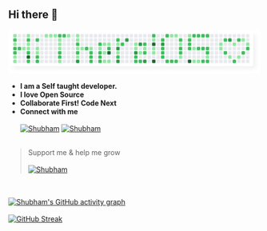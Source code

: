 ## Hi there 👋
![Shubham Kukreti](https://raw.githubusercontent.com/KukretiShubham/KukretiShubham/main/Group%202.png)
- **I am a Self taught developer.**
- **I love Open Source** 
- **Collaborate First! Code Next**
- **Connect with me** <br></br>
[![Shubham](https://img.icons8.com/color/48/000000/twitter--v1.png)](https://twitter.com/ShubhamKukretii) [![Shubham](https://img.icons8.com/fluency/48/000000/linkedin.png)](https://www.linkedin.com/in/shubhamkukreti/)
<br></br>
> Support me & help me grow
<br></br>
[![Shubham](https://www.buymeacoffee.com/assets/img/guidelines/download-assets-sm-1.svg)](https://www.buymeacoffee.com/shubhamkukreti)

<br></br>
[![Shubham's GitHub activity graph](https://activity-graph.herokuapp.com/graph?username=KukretiShubham&theme=xcode)](https://git.io/KukretiShubham)
<br></br>
[![GitHub Streak](https://github-readme-streak-stats.herokuapp.com/?user=KukretiShubham&theme=prussian&hide_border=true)](https://git.io/streak-stats)

